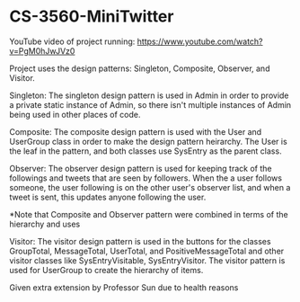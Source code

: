 # CS-3560-MiniTwitter

YouTube video of project running: https://www.youtube.com/watch?v=PgM0hJwJVz0

Project uses the design patterns: Singleton, Composite, Observer, and Visitor. 

Singleton: The singleton design pattern is used in Admin in order to provide a private static instance of Admin, so there isn't multiple instances of Admin being used in other places of code. 

Composite: The composite design pattern is used with the User and UserGroup class in order to make the design pattern heirarchy. The User is the leaf in the pattern, and both classes use SysEntry as the parent class.  

Observer: The observer design pattern is used for keeping track of the followings and tweets that are seen by followers. When the a user follows someone, the user following is on the other user's observer list, and when a tweet is sent, this updates anyone following the user.   

*Note that Composite and Observer pattern were combined in terms of the hierarchy and uses 

Visitor: The visitor design pattern is used in the buttons for the classes GroupTotal, MessageTotal, UserTotal, and PositiveMessageTotal and other visitor classes like SysEntryVisitable, SysEntryVisitor. The visitor pattern is used for UserGroup to create the hierarchy of items. 


Given extra extension by Professor Sun due to health reasons 
